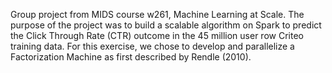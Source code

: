 Group project from MIDS course w261, Machine Learning at Scale. The purpose of the project was to build a scalable algorithm on Spark to predict the Click Through Rate (CTR) outcome in the 45 million user row Criteo training data. For this exercise, we chose to develop and parallelize a Factorization Machine as first described by Rendle (2010).  
